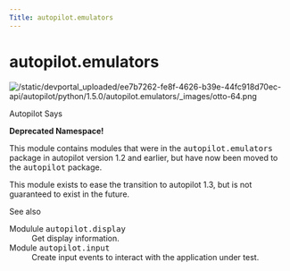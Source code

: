 ```yaml
---
Title: autopilot.emulators
---
```


# autopilot.emulators

<!-- Start Namespace Content -->
<span id="autopilot-emulators-backwards-compatibility-for-autopilot-v1-2"></span>
<img alt="/static/devportal_uploaded/ee7b7262-fe8f-4626-b39e-44fc918d70ec-api/autopilot/python/1.5.0/autopilot.emulators/_images/otto-64.png" src="../../../media/python/1.5.0/autopilot.emulators/_images/otto-64.png" />
<p class="first admonition-title">Autopilot Says</p>
<p><strong>Deprecated Namespace!</strong></p>
<p>This module contains modules that were in the <tt class="docutils literal"><span class="pre">autopilot.emulators</span></tt>
package in autopilot version 1.2 and earlier, but have now been moved to
the <tt class="docutils literal"><span class="pre">autopilot</span></tt> package.</p>
<p>This module exists to ease the transition to autopilot 1.3, but is not
guaranteed to exist in the future.</p>
<p class="first admonition-title">See also</p>
<dl class="last docutils">
<dt>Modulule <tt class="xref py py-mod docutils literal"><span class="pre">autopilot.display</span></tt></dt>
<dd>Get display information.</dd>
<dt>Module <tt class="xref py py-mod docutils literal"><span class="pre">autopilot.input</span></tt></dt>
<dd>Create input events to interact with the application under test.</dd>
</dl>
<!-- End Namespace Content -->
